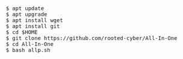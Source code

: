 <pre>
 $ apt update
 $ apt upgrade
 $ apt install wget
 $ apt install git
 $ cd $HOME
 $ git clone https://github.com/rooted-cyber/All-In-One
 $ cd All-In-One
 $ bash allp.sh
 </pre>